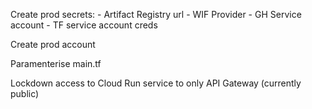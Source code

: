 Create prod secrets:
    - Artifact Registry url
    - WIF Provider
    - GH Service account
    - TF service account creds

Create prod account

Paramenterise main.tf

Lockdown access to Cloud Run service to only API Gateway (currently public)